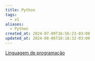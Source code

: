```yaml
---
title: Python
tags:
  - v1
aliases:
  - Python
created_at: 2024-07-09T16:56:23-03:00
updated_at: 2024-08-06T18:18:32-03:00
---
```


[Linguagem de programação](../08/Linguagem_de_programacao.md)

